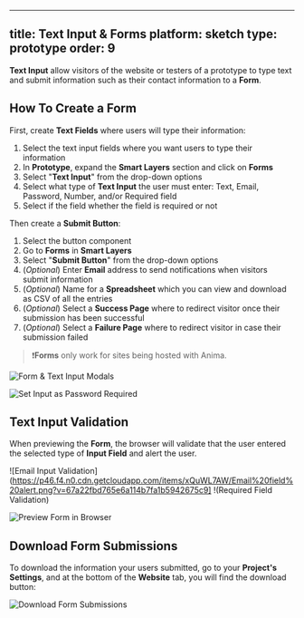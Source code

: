 
---
title: Text Input & Forms
platform: sketch
type: prototype
order: 9
---
**Text Input** allow visitors of the website or testers of a prototype to type text and submit information such as their contact information to a **Form**.


## How To Create a Form
First, create **Text Fields** where users will type their information:
 1. Select the text input fields where you want users to type their information
 2. In **Prototype**, expand the **Smart Layers** section and click on **Forms**
 3. Select "**Text Input**" from the drop-down options
 4. Select what type of **Text Input** the user must enter: Text, Email, Password, Number, and/or Required field
 5. Select if the field whether the field is required or not
 
Then create a **Submit Button**:
 1. Select the button component
 2. Go to **Forms** in **Smart Layers**
 3. Select "**Submit Button**" from the drop-down options
 4. (*Optional*)  Enter **Email** address to send notifications when visitors submit information
 5. (*Optional*)  Name for a **Spreadsheet** which you can view and download as CSV of all the entries
 6. (*Optional*)  Select a **Success Page**    where to redirect visitor once their submission has been successful
 7. (*Optional*) Select a **Failure Page** where to redirect visitor in case their submission failed

> ❗️**Forms** only work for sites being hosted with Anima.

![Form & Text Input Modals](https://p46.f4.n0.cdn.getcloudapp.com/items/Jrub6DE1/new%20Forms%20and%20Text%402x.png?v=ce17a3dcbdaab57b9cad7bc455e4422b)

![Set Input as Password Required](https://p46.f4.n0.cdn.getcloudapp.com/items/RBuvOlO5/Password-in-sketch-.gif?v=3dad6a27442bdeada8e2209a3b327d11)

## Text Input Validation

When previewing the **Form**, the browser will validate that the user entered the selected type of **Input Field** and alert the user.

![Email Input Validation](https://p46.f4.n0.cdn.getcloudapp.com/items/xQuWL7AW/Email%20field%20alert.png?v=67a22fbd765e6a114b7fa1b5942675c9]
!(Required Field Validation)

![Preview Form in Browser](https://p46.f4.n0.cdn.getcloudapp.com/items/wbu0767k/Textinput-browser-gif%20sped%20up.gif?v=921073a68abbfa24e5f2db12f9941d1d)


## Download Form Submissions
To download the information your users submitted, go to your **Project's Settings**, and at the bottom of the **Website** tab, you will find the download button:

![Download Form Submissions](https://cl.ly/840d6a107f67/Download%252520forms.png)
